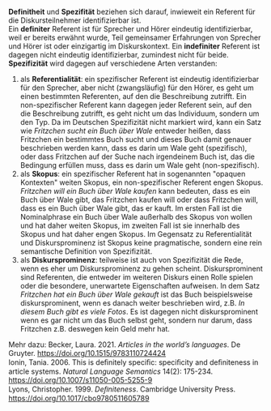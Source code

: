 **Definitheit** und **Spezifität** beziehen sich darauf, inwieweit ein Referent für die Diskursteilnehmer identifizierbar ist.  
Ein **definiter** Referent ist für Sprecher und Hörer eindeutig identifizierbar, weil er bereits erwähnt wurde, Teil gemeinsamer Erfahrungen von Sprecher und Hörer ist oder einzigartig im Diskurskontext. Ein **indefiniter** Referent ist dagegen nicht eindeutig identifizierbar, zumindest nicht für beide.  
**Spezifizität** wird dagegen auf verschiedene Arten verstanden:  
1. als **Referentialität**: ein spezifischer Referent ist eindeutig identifizierbar für den Sprecher, aber nicht (zwangsläufig) für den Hörer, es geht um einen bestimmten Referenten, auf den die Beschreibung zutrifft. Ein non-spezifischer Referent kann dagegen jeder Referent sein, auf den die Beschreibung zutrifft, es geht nicht um das Individuum, sondern um den Typ. Da im Deutschen Spezifizität nicht markiert wird, kann ein Satz wie *Fritzchen sucht ein Buch über Wale* entweder heißen, dass Fritzchen ein bestimmtes Buch sucht und dieses Buch damit genauer beschrieben werden kann, dass es darin um Wale geht (spezifisch), oder dass Fritzchen auf der Suche nach irgendeinem Buch ist, das die Bedingung erfüllen muss, dass es darin um Wale geht (non-spezifisch). 
2. als **Skopus**: ein spezifischer Referent hat in sogenannten "opaquen Kontexten" weiten Skopus, ein non-spezifischer Referent engen Skopus. *Fritzchen will ein Buch über Wale kaufen* kann bedeuten, dass es ein Buch über Wale gibt, das Fritzchen kaufen will oder dass Fritzchen will, dass es ein Buch über Wale gibt, das er kauft. Im ersten Fall ist die Nominalphrase ein Buch über Wale außerhalb des Skopus von wollen und hat daher weiten Skopus, im zweiten Fall ist sie innerhalb des Skopus und hat daher engen Skopus. Im Gegensatz zu Referentialität und Diskursprominenz ist Skopus keine pragmatische, sondern eine rein semantische Definition von Spezifizität.
3. als **Diskursprominenz**: teilweise ist auch von Spezifizität die Rede, wenn es eher um Diskursprominenz zu gehen scheint. Diskursprominent sind Referenten, die entweder im weiteren Diskurs einen Rolle spielen oder die besondere, unerwartete Eigenschaften aufweisen. In dem Satz *Fritzchen hat ein Buch über Wale gekauft* ist das Buch beispielsweise diskursprominent, wenn es danach weiter beschrieben wird, z.B. *In diesem Buch gibt es viele Fotos*. Es ist dagegen nicht diskursprominent wenn es gar nicht um das Buch selbst geht, sondern nur darum, dass Fritzchen z.B. deswegen kein Geld mehr hat.

Mehr dazu: 
Becker, Laura. 2021. *Articles in the world’s languages*. De Gruyter. https://doi.org/10.1515/9783110724424  
Ionin, Tania. 2006. This is deﬁnitely speciﬁc: speciﬁcity and deﬁniteness in article systems. *Natural Language Semantics* 14(2): 175-234. https://doi.org/10.1007/s11050-005-5255-9  
Lyons, Christopher. 1999. *Deﬁniteness*. Cambridge University Press. https://doi.org/10.1017/cbo9780511605789  
